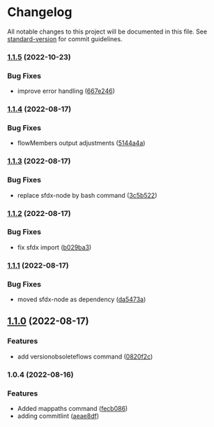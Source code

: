 # Changelog

All notable changes to this project will be documented in this file. See [standard-version](https://github.com/conventional-changelog/standard-version) for commit guidelines.

### [1.1.5](https://github.com/Nakama-Partnering-Services/nakama-plugin-sfdx/compare/v1.1.4...v1.1.5) (2022-10-23)


### Bug Fixes

* improve error handling ([667e246](https://github.com/Nakama-Partnering-Services/nakama-plugin-sfdx/commit/667e2463f5cd64374ca61c6f763e4b00277f2a0a))

### [1.1.4](https://github.com/Nakama-Partnering-Services/nakama-plugin-sfdx/compare/v1.1.3...v1.1.4) (2022-08-17)


### Bug Fixes

* flowMembers output adjustments ([5144a4a](https://github.com/Nakama-Partnering-Services/nakama-plugin-sfdx/commit/5144a4ac6acdabe01e66a5ce4bbd604bcf6cc383))

### [1.1.3](https://github.com/Nakama-Partnering-Services/nakama-plugin-sfdx/compare/v1.1.2...v1.1.3) (2022-08-17)


### Bug Fixes

* replace sfdx-node by bash command ([3c5b522](https://github.com/Nakama-Partnering-Services/nakama-plugin-sfdx/commit/3c5b522a32b17a3c3e5411dd2429c57426f84de2))

### [1.1.2](https://github.com/Nakama-Partnering-Services/nakama-plugin-sfdx/compare/v1.1.1...v1.1.2) (2022-08-17)


### Bug Fixes

* fix sfdx import ([b029ba3](https://github.com/Nakama-Partnering-Services/nakama-plugin-sfdx/commit/b029ba36ee00c726b7af97f648f41b0f96664da5))

### [1.1.1](https://github.com/Nakama-Partnering-Services/nakama-plugin-sfdx/compare/v1.1.0...v1.1.1) (2022-08-17)


### Bug Fixes

* moved sfdx-node as dependency ([da5473a](https://github.com/Nakama-Partnering-Services/nakama-plugin-sfdx/commit/da5473a76e525925e220918ec7f180fa85c0fb59))

## [1.1.0](https://github.com/Nakama-Partnering-Services/nakama-plugin-sfdx/compare/v1.0.4...v1.1.0) (2022-08-17)


### Features

* add versionobsoleteflows command ([0820f2c](https://github.com/Nakama-Partnering-Services/nakama-plugin-sfdx/commit/0820f2c0cde39c9eb7b5276128e9d25c3c1e028b))

### 1.0.4 (2022-08-16)


### Features

* Added mappaths command ([fecb086](https://github.com/Nakama-Partnering-Services/nakama-plugin-sfdx/commit/fecb086acedf5c7409168e01a4b5f814b83e173d))
* adding commitlint ([aeae8df](https://github.com/Nakama-Partnering-Services/nakama-plugin-sfdx/commit/aeae8df7886292e7bea2f6cd5bad8a5dadafaac4))
